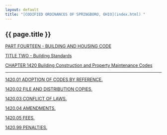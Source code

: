 ```yaml
---
layout: default 
title: "[CODIFIED ORDINANCES OF SPRINGBORO, OHIO](index.html) "
---
```


{{ page.title }}
----------------

[PART FOURTEEN - BUILDING AND HOUSING CODE](561ca412.html)

[TITLE TWO - Building Standards](5638a412.html)

[CHAPTER 1420 Building Construction and Property Maintenance
Codes](5640a412.html)

---

[1420.01 ADOPTION OF CODES BY REFERENCE.](5654a412.html)

[1420.02 FILE AND DISTRIBUTION COPIES.](565ca412.html)

[1420.03 CONFLICT OF LAWS.](5660a412.html)

[1420.04 AMENDMENTS.](5668a412.html)

[1420.05 FEES.](56c6a412.html)

[1420.99 PENALTIES.](56c9a412.html)
